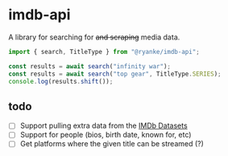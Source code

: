# imdb-api

A library for searching for ~~and scraping~~ media data.

```ts
import { search, TitleType } from "@ryanke/imdb-api";

const results = await search("infinity war");
const results = await search("top gear", TitleType.SERIES);
console.log(results.shift());
```

## todo

- [ ] Support pulling extra data from the [IMDb Datasets](https://www.imdb.com/interfaces/)
- [ ] Support for people (bios, birth date, known for, etc)
- [ ] Get platforms where the given title can be streamed (?)
